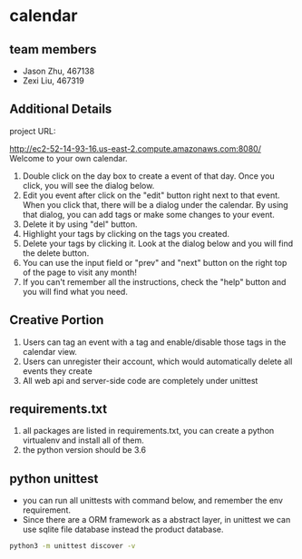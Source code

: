 # calendar

## team members

* Jason Zhu, 467138
* Zexi Liu, 467319

## Additional Details

project URL:

<http://ec2-52-14-93-16.us-east-2.compute.amazonaws.com:8080/>
Welcome to your own calendar.
1. Double click on the day box to create a event of that day. Once you click, you will see the dialog below.   
2. Edit you event after click on the "edit" button right next to that event. When you click that, there will be a dialog under the calendar. By using that dialog, you can add tags or make some changes to your event.
3. Delete it by using "del" button.
4. Highlight your tags by clicking on the tags you created.
5. Delete your tags by clicking it. Look at the dialog below and you will find the delete button.
6. You can use the input field or "prev" and "next" button on the right top of the page to visit any month!
7. If you can't remember all the instructions, check the "help" button and you will find what you need.

## Creative Portion

1. Users can tag an event with a tag and enable/disable those tags in the calendar view.
2. Users can unregister their account, which would automatically delete all events they create
3. All web api and server-side code are completely under unittest

## requirements.txt
1. all packages are listed in requirements.txt, you can create a python virtualenv and install all of them.
2. the python version should be 3.6

## python unittest
* you can run all unittests with command below, and remember the env requirement.
* Since there are a ORM framework as a abstract layer, in unittest we can use sqlite file database instead the product database.
```bash
python3 -m unittest discover -v
```
